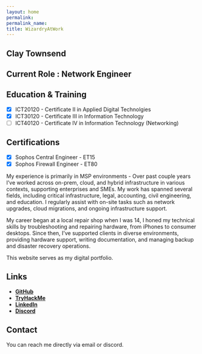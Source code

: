 ```yaml
---
layout: home
permalink: 
permalink_name:
title: WizardryAtWork
---
```


## Clay Townsend
## Current Role : Network Engineer

## Education & Training
- [X] ICT20120 - Certificate II in Applied Digital Technolgies
- [X] ICT30120 - Certificate III in Information Technology
- [ ] ICT40120 - Certificate IV in Information Technology (Networking)
  
## Certifications
- [X] Sophos Central Engineer - ET15
- [X] Sophos Firewall Engineer - ET80

My experience is primarily in MSP environments - Over past couple years I’ve worked across on-prem, cloud, and hybrid infrastructure in various contexts, supporting enterprises and SMEs. My work has spanned several fields, including critical infrastructure, legal, accounting, civil engineering, and education. I regularly assist with on-site tasks such as network upgrades, cloud migrations, and ongoing infrastructure support.

My career began at a local repair shop when I was 14, I honed my technical skills by troubleshooting and repairing hardware, from iPhones to consumer desktops. Since then, I’ve supported clients in diverse environments, providing hardware support, writing documentation, and managing backup and disaster recovery operations.

This website serves as my digital portfolio. 

## Links

- **[GitHub]( https://github.com/yokoszn)**
- **[TryHackMe](https://tryhackme.com/r/p/yokoszn)**
- **[LinkedIn](https://au.linkedin.com/in/clay-townsend-755177277)**
- **[Discord](https://discord.gg/nDyWQzNwmC)**

## Contact

You can reach me directly via email or discord. 
